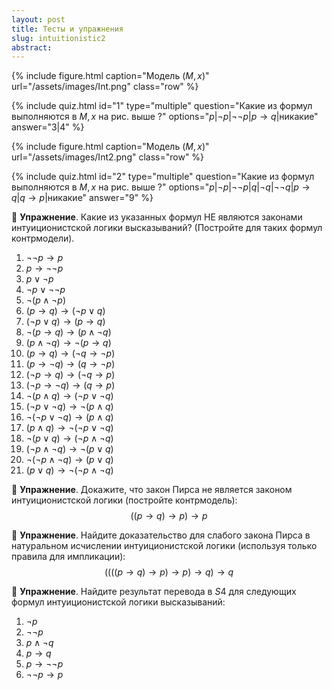 ```yaml
---
layout: post
title: Тесты и упражнения
slug: intuitionistic2
abstract: 
---
```



{% include figure.html
    caption="Модель $(M, x)$"
    url="/assets/images/Int.png"
    class="row"
%}

{% include quiz.html 
  id="1" 
  type="multiple" 
  question="Какие из формул выполняются в $M, x$ на рис. выше ?" 
  options="$p$|$\neg p$|$\neg \neg p$|$p \to q$|никакие" 
  answer="3|4" 
%}


{% include figure.html
    caption="Модель $(M, x)$"
    url="/assets/images/Int2.png"
    class="row"
%}

{% include quiz.html 
  id="2" 
  type="multiple" 
  question="Какие из формул выполняются в $M, x$ на рис. выше ?" 
  options="$p$|$\neg p$|$\neg \neg p$|$q$|$\neg q$|$\neg \neg q$|$p \to q$|$q \to p$|никакие" 
  answer="9" 
%}

:blue_book: **Упражнение**. Какие из указанных формул НЕ являются законами интуиционистской логики высказываний? (Постройте для таких формул контрмодели).
 1. $\neg \neg p \to p$
 2. $p \to \neg \neg p$
 3. $p \vee \neg p$
 4. $\neg p \vee \neg \neg p$
 5. $\neg (p \wedge \neg p)$
 6. $(p \to q) \to (\neg p \vee q)$
 7. $(\neg p \vee q) \to (p \to q)$
 8. $\neg (p \to q) \to (p \wedge \neg q)$
 9. $(p \wedge \neg q) \to \neg (p \to q)$
 10. $(p \to q) \to (\neg q \to \neg p)$
 11. $(p \to \neg q) \to (q \to \neg p)$
 12. $(\neg p \to q) \to (\neg q \to p)$
 13. $(\neg p \to \neg q) \to (q \to p)$
 14. $\neg (p \wedge q) \to (\neg p \vee \neg q)$
 15. $(\neg p \vee \neg q) \to \neg (p \wedge q)$
 16. $\neg (\neg p \vee \neg q) \to (p \wedge q)$
 17. $(p \wedge q) \to \neg (\neg p \vee \neg q)$
 18. $\neg (p \vee q) \to (\neg p \wedge \neg q)$
 19. $(\neg p \wedge \neg q) \to \neg (p \vee q)$
 20. $\neg  (\neg p \wedge  \neg q) \to (p \vee q)$
 21. $(p \vee q) \to \neg  (\neg p \wedge  \neg q)$
 
:blue_book: **Упражнение**. Докажите, что закон Пирса не является законом интуиционистской логики (постройте контрмодель): 
$$((p\to q) \to p) \to p$$

:blue_book: **Упражнение**. Найдите доказательство для слабого закона Пирса в натуральном исчислении интуиционистской логики (используя только правила для импликации): 
$$((((p\to q) \to p) \to p) \to q) \to q$$
    
:blue_book: **Упражнение**. Найдите результат перевода в $S4$ для следующих формул интуиционистской логики высказываний:
1. $\neg p$
2. $\neg \neg p$	
3. $p \wedge \neg q$
4. $p \to q$
5. $p \to \neg \neg p$
6. $\neg \neg p \to p$